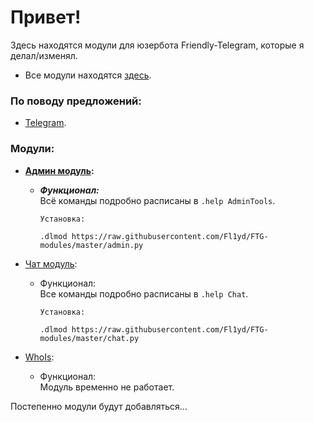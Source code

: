 # Привет! 
Здесь находятся модули для юзербота Friendly-Telegram, которые я делал/изменял. 

 - Все модули находятся [здесь](https://t.me/ftgmodulesbyfl1yd).  



### По поводу предложений:
 - [Telegram](https://t.me/Fl1yd). 
 
 
 
### Модули:
- <b>[Админ модуль](https://github.com/Fl1yd/FTG-modules/blob/master/admin.py):</b>  
	- **_Функционал:_**  
		Всё команды подробно расписаны в `.help AdminTools`.  

		```
		Установка:

		.dlmod https://raw.githubusercontent.com/Fl1yd/FTG-modules/master/admin.py
		```
  

- [Чат модуль](https://github.com/Fl1yd/FTG-modules/blob/master/chat.py):  
	- Функционал:  
		Все команды подробно расписаны в `.help Chat`.  

		```
		Установка:

		.dlmod https://raw.githubusercontent.com/Fl1yd/FTG-modules/master/chat.py
		```
  

- [WhoIs](https://github.com/Fl1yd/FTG-modules/blob/master/don%60t_work.py):  
	- Функционал:  
		Модуль временно не работает.  

Постепенно модули будут добавляться...
